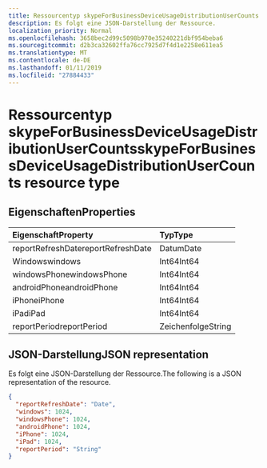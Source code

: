 ```yaml
---
title: Ressourcentyp skypeForBusinessDeviceUsageDistributionUserCounts
description: Es folgt eine JSON-Darstellung der Ressource.
localization_priority: Normal
ms.openlocfilehash: 3658bec2d99c5098b970e35240221dbf954beba6
ms.sourcegitcommit: d2b3ca32602ffa76cc7925d7f4d1e2258e611ea5
ms.translationtype: MT
ms.contentlocale: de-DE
ms.lasthandoff: 01/11/2019
ms.locfileid: "27884433"
---
```

# <a name="skypeforbusinessdeviceusagedistributionusercounts-resource-type"></a><span data-ttu-id="fd322-103">Ressourcentyp skypeForBusinessDeviceUsageDistributionUserCounts</span><span class="sxs-lookup"><span data-stu-id="fd322-103">skypeForBusinessDeviceUsageDistributionUserCounts resource type</span></span>

## <a name="properties"></a><span data-ttu-id="fd322-104">Eigenschaften</span><span class="sxs-lookup"><span data-stu-id="fd322-104">Properties</span></span>

| <span data-ttu-id="fd322-105">Eigenschaft</span><span class="sxs-lookup"><span data-stu-id="fd322-105">Property</span></span>          | <span data-ttu-id="fd322-106">Typ</span><span class="sxs-lookup"><span data-stu-id="fd322-106">Type</span></span>   |
| :---------------- | :----- |
| <span data-ttu-id="fd322-107">reportRefreshDate</span><span class="sxs-lookup"><span data-stu-id="fd322-107">reportRefreshDate</span></span> | <span data-ttu-id="fd322-108">Datum</span><span class="sxs-lookup"><span data-stu-id="fd322-108">Date</span></span>   |
| <span data-ttu-id="fd322-109">Windows</span><span class="sxs-lookup"><span data-stu-id="fd322-109">windows</span></span>           | <span data-ttu-id="fd322-110">Int64</span><span class="sxs-lookup"><span data-stu-id="fd322-110">Int64</span></span>  |
| <span data-ttu-id="fd322-111">windowsPhone</span><span class="sxs-lookup"><span data-stu-id="fd322-111">windowsPhone</span></span>      | <span data-ttu-id="fd322-112">Int64</span><span class="sxs-lookup"><span data-stu-id="fd322-112">Int64</span></span>  |
| <span data-ttu-id="fd322-113">androidPhone</span><span class="sxs-lookup"><span data-stu-id="fd322-113">androidPhone</span></span>      | <span data-ttu-id="fd322-114">Int64</span><span class="sxs-lookup"><span data-stu-id="fd322-114">Int64</span></span>  |
| <span data-ttu-id="fd322-115">iPhone</span><span class="sxs-lookup"><span data-stu-id="fd322-115">iPhone</span></span>            | <span data-ttu-id="fd322-116">Int64</span><span class="sxs-lookup"><span data-stu-id="fd322-116">Int64</span></span>  |
| <span data-ttu-id="fd322-117">iPad</span><span class="sxs-lookup"><span data-stu-id="fd322-117">iPad</span></span>              | <span data-ttu-id="fd322-118">Int64</span><span class="sxs-lookup"><span data-stu-id="fd322-118">Int64</span></span>  |
| <span data-ttu-id="fd322-119">reportPeriod</span><span class="sxs-lookup"><span data-stu-id="fd322-119">reportPeriod</span></span>      | <span data-ttu-id="fd322-120">Zeichenfolge</span><span class="sxs-lookup"><span data-stu-id="fd322-120">String</span></span> |

## <a name="json-representation"></a><span data-ttu-id="fd322-121">JSON-Darstellung</span><span class="sxs-lookup"><span data-stu-id="fd322-121">JSON representation</span></span>

<span data-ttu-id="fd322-122">Es folgt eine JSON-Darstellung der Ressource.</span><span class="sxs-lookup"><span data-stu-id="fd322-122">The following is a JSON representation of the resource.</span></span>

<!-- {
  "blockType": "resource",
  "@odata.type": "microsoft.graph.skypeForBusinessDeviceUsageDistributionUserCounts"
} -->

```json
{
  "reportRefreshDate": "Date", 
  "windows": 1024, 
  "windowsPhone": 1024, 
  "androidPhone": 1024, 
  "iPhone": 1024, 
  "iPad": 1024, 
  "reportPeriod": "String"
}
```
